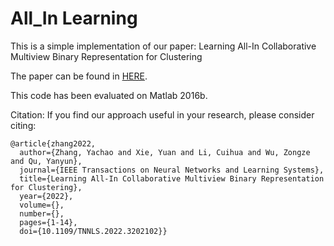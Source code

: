 # All_In Learning
This is a simple implementation of our paper: Learning All-In Collaborative Multiview Binary Representation for Clustering

The paper can be found in [HERE](https://ieeexplore.ieee.org/document/9882008).

This code has been evaluated on Matlab 2016b.

Citation:
If you find our approach useful in your research, please consider citing:

```
@article{zhang2022,
  author={Zhang, Yachao and Xie, Yuan and Li, Cuihua and Wu, Zongze and Qu, Yanyun},
  journal={IEEE Transactions on Neural Networks and Learning Systems}, 
  title={Learning All-In Collaborative Multiview Binary Representation for Clustering}, 
  year={2022},
  volume={},
  number={},
  pages={1-14},
  doi={10.1109/TNNLS.2022.3202102}}
```
